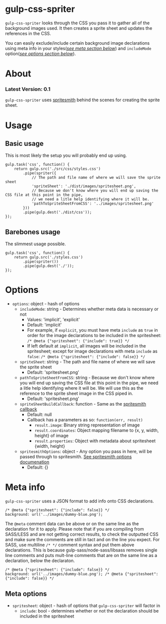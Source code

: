 # gulp-css-spriter

`gulp-css-spriter` looks through the CSS you pass it to gather all of the background images used. It then creates a sprite sheet and updates the references in the CSS.

You can easily exclude/include certain background image declarations using meta info in your styles([*see meta section below*](#meta-options)) and `includeMode` option([*see options section below*](#options)).

# About

### Latest Version: 0.1

`gulp-css-spriter` uses [spritesmith](https://www.npmjs.com/package/spritesmith) behind the scenes for creating the sprite sheet.


# Usage

## Basic usage

This is most likely the setup you will probably end up using.

```
gulp.task('css', function() {
	return gulp.src('./src/css/styles.css')
		.pipe(spriter({
			// The path and file name of where we will save the sprite sheet
			'spriteSheet': './dist/images/spritesheet.png',
			// Because we don't know where you will end up saving the CSS file at this point in the pipe,
			// we need a litle help identifying where it will be.
			'pathToSpriteSheetFromCSS': '../images/spritesheet.png'
		}))
		.pipe(gulp.dest('./dist/css'));
});
```

## Barebones usage

The slimmest usage possible.

```
gulp.task('css', function() {
	return gulp.src('./styles.css')
		.pipe(spriter())
		.pipe(gulp.dest('./'));
});
```


# Options

 - `options`: object - hash of options
 	 - `includeMode`: string - Determines whether meta data is necessary or not
 	 	 - Values: 'implicit', 'explicit'
 	 	 - Default: 'implicit'
 	 	 - For example, if `explicit`, you must have meta `include` as `true` in order for the image declarations to be included in the spritesheet: `/* @meta {"spritesheet": {"include": true}} */`
 	 	 - If left default at `implicit`, all images will be included in the spritesheet; except for image declarations with meta `include` as `false`: `/* @meta {"spritesheet": {"include": false}} */`
 	 - `spriteSheet`: string - The path and file name of where we will save the sprite sheet
 	 	 - Default: 'spritesheet.png'
	 - `pathToSpriteSheetFromCSS`: string - Because we don't know where you will end up saving the CSS file at this point in the pipe, we need a litle help identifying where it will be. We will use this as the reference to the sprite sheet image in the CSS piped in.
	 	 - Default: 'spritesheet.png'
	 - `spriteSheetBuildCallback`: function - Same as the [spritesmith callback](https://www.npmjs.com/package/spritesmith#-spritesmith-params-callback-)
	 	 - Default: null
	 	 - Callback has a parameters as so: `function(err, result)`
	 	 	 - `result.image`: Binary string representation of image
	 	 	 - `result.coordinates`: Object mapping filename to {x, y, width, height} of image
	 	 	 - `result.properties`: Object with metadata about spritesheet {width, height}
	 - `spritesmithOptions`: object - Any option you pass in here, will be passed through to spritesmith. [See spritesmith options documenation](https://www.npmjs.com/package/spritesmith#-spritesmith-params-callback-)
	 	 - Default: {}



# Meta info

`gulp-css-spriter` uses a JSON format to add info onto CSS declarations.

```
/* @meta {"spritesheet": {"include": false}} */
background: url('../images/dummy-blue.png');
 ```

The `@meta` comment data can be above or on the same line as the declaration for it to apply. Please note that if you are compiling from SASS/LESS and are not getting correct results, to check the outputted CSS and make sure the comments are still in tact and on the line you expect. For SASS, use multiline `/* */` comment syntax and put them above declarations. This is because gulp-sass/node-sass/libsass removes single line comments and puts mult-line comments that are on the same line as a declaration, below the declaraton.

```
/* @meta {"spritesheet": {"include": false}} */
background: url('../images/dummy-blue.png'); /* @meta {"spritesheet": {"include": false}} */
 ```

## Meta options

 - `spritesheet`: object - hash of options that `gulp-css-spriter` will factor in
	 - `include`: bool - determines whether or not the declaration should be included in the spritesheet
